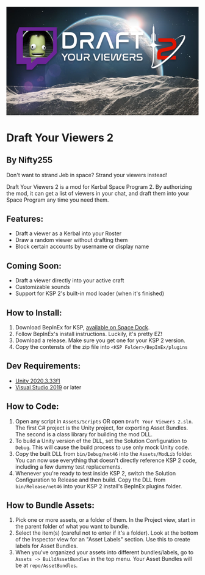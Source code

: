 ![Draft Your Viewers 2](GitHubImages/Banner.png)
# Draft Your Viewers 2
## By Nifty255

Don't want to strand Jeb in space? Strand your viewers instead!

Draft Your Viewers 2 is a mod for Kerbal Space Program 2. By authorizing the mod, it can get a list of viewers in your chat, and draft them into your Space Program any time you need them.

## Features:
- Draft a viewer as a Kerbal into your Roster
- Draw a random viewer without drafting them
- Block certain accounts by username or display name

## Coming Soon:
- Draft a viewer directly into your active craft
- Customizable sounds
- Support for KSP 2's built-in mod loader (when it's finished)

## How to Install:
1. Download BepInEx for KSP, [available on Space Dock](https://spacedock.info/mod/3255/BepInEx%20for%20KSP%202).
2. Follow BepInEx's install instructions. Luckily, it's pretty EZ!
3. Download a release. Make sure you get one for your KSP 2 version.
4. Copy the contensts of the zip file into `<KSP Folder>/BepInEx/plugins`

## Dev Requirements:
- [Unity 2020.3.33f1](https://unity.com/releases/editor/whats-new/2020.3.33)
- [Visual Studio 2019](https://visualstudio.microsoft.com/vs/older-downloads/) or later

## How to Code:
1. Open any script in `Assets/Scripts` OR open `Draft Your Viewers 2.sln`. The first C# project is the Unity project, for exporting Asset Bundles. The second is a class library for building the mod DLL.
2. To build a Unity version of the DLL, set the Solution Configuration to `Debug`. This will cause the build process to use only mock Unity code.
3. Copy the built DLL from `bin/Debug/net46` into the `Assets/ModLib` folder. You can now use everything that doesn't directly reference KSP 2 code, including a few dummy test replacements.
4. Whenever you're ready to test inside KSP 2, switch the Solution Configuration to Release and then build. Copy the DLL from `bin/Release/net46` into your KSP 2 install's BepInEx plugins folder.

## How to Bundle Assets:
1. Pick one or more assets, or a folder of them. In the Project view, start in the parent folder of what you want to bundle.
2. Select the item(s) (careful not to enter if it's a folder). Look at the bottom of the Inspector view for an "Asset Labels" section. Use this to create labels for Asset Bundles.
3. When you've organized your assets into different bundles/labels, go to `Assets -> BuildAssetBundles` in the top menu. Your Asset Bundles will be at `repo/AssetBundles`.